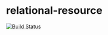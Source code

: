 # relational-resource
[![Build Status](https://travis-ci.com/demvsystems/relational-resource.svg?branch=master)](https://travis-ci.com/demvsystems/relational-resource)
